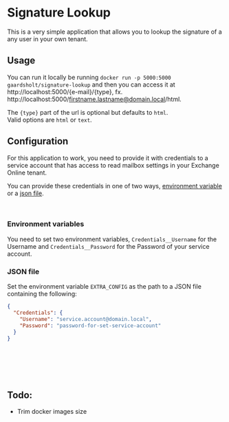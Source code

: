 # Signature Lookup

This is a very simple application that allows you to lookup the signature of a any user in your own tenant.


## Usage

You can run it locally be running `docker run -p 5000:5000 gaardsholt/signature-lookup` and then you can access it at http://localhost:5000/{e-mail}/{type}, fx. http://localhost:5000/firstname.lastname@domain.local/html.

The `{type}` part of the url is optional but defaults to `html`.<br>
Valid options are `html` or `text`.


## Configuration

For this application to work, you need to provide it with credentials to a service account that has access to read mailbox settings in your Exchange Online tenant.

You can provide these credentials in one of two ways, [environment variable](#Environment-variables) or a [json file](#JSON-file).

<br>

### Environment variables

You need to set two environment variables, `Credentials__Username` for the Username and `Credentials__Password` for the Password of your service account.


### JSON file

Set the environment variable `EXTRA_CONFIG` as the path to a JSON file containing the following:
```json
{
  "Credentials": {
    "Username": "service.account@domain.local",
    "Password": "password-for-set-service-account"
  }
}
```

<br><br><br><br>
## Todo:
* Trim docker images size